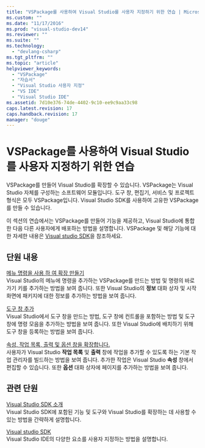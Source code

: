 ```yaml
---
title: "VSPackage를 사용하여 Visual Studio를 사용자 지정하기 위한 연습 | Microsoft Docs"
ms.custom: ""
ms.date: "11/17/2016"
ms.prod: "visual-studio-dev14"
ms.reviewer: ""
ms.suite: ""
ms.technology: 
  - "devlang-csharp"
ms.tgt_pltfrm: ""
ms.topic: "article"
helpviewer_keywords: 
  - "VSPackage"
  - "자습서"
  - "Visual Studio 사용자 지정"
  - "VS IDE"
  - "Visual Studio IDE"
ms.assetid: 7d10e376-74de-4402-9c10-ee9c9aa33c98
caps.latest.revision: 17
caps.handback.revision: 17
manager: "douge"
---
```

# VSPackage를 사용하여 Visual Studio를 사용자 지정하기 위한 연습
VSPackage를 만들어 Visual Studio를 확장할 수 있습니다. VSPackage는 Visual Studio 자체를 구성하는 소프트웨어 모듈입니다. 도구 창, 편집기, 서비스 및 프로젝트 형식은 모두 VSPackage입니다. Visual Studio SDK를 사용하여 고유한 VSPackage를 만들 수 있습니다.  
  
 이 섹션의 연습에서는 VSPackage를 만들어 기능을 제공하고, Visual Studio에 통합한 다음 다른 사용자에게 배포하는 방법을 설명합니다. VSPackage 및 해당 기능에 대한 자세한 내용은 [Visual studio SDK](../extensibility/internals/inside-the-visual-studio-sdk.md)을 참조하세요.  
  
## 단원 내용  
 [메뉴 명령을 사용 하 여 확장 만들기](../extensibility/creating-an-extension-with-a-menu-command.md)  
 Visual Studio의 메뉴에 명령을 추가하는 VSPackage를 만드는 방법 및 명령의 바로 가기 키를 추가하는 방법을 보여 줍니다. 또한 Visual Studio의 **정보** 대화 상자 및 시작 화면에 패키지에 대한 정보를 추가하는 방법을 보여 줍니다.  
  
 [도구 창 추가](../extensibility/adding-a-tool-window.md)  
 Visual Studio에서 도구 창을 만드는 방법, 도구 창에 컨트롤을 포함하는 방법 및 도구 창에 명령 모음을 추가하는 방법을 보여 줍니다. 또한 Visual Studio에 배치하기 위해 도구 창을 등록하는 방법을 보여 줍니다.  
  
 [속성, 작업 목록, 출력 및 옵션 창을 확장합니다.](../extensibility/extending-the-properties-task-list-output-and-options-windows.md)  
 사용자가 Visual Studio **작업 목록** 및 **출력** 창에 작업을 추가할 수 있도록 하는 기본 작업 관리자를 빌드하는 방법을 보여 줍니다. 추가한 작업은 Visual Studio **속성** 창에서 편집할 수 있습니다. 또한 **옵션** 대화 상자에 페이지를 추가하는 방법을 보여 줍니다.  
  
## 관련 단원  
 [Visual Studio SDK 소개](../Topic/Introducing%20the%20Visual%20Studio%20SDK.md)  
 Visual Studio SDK에 포함된 기능 및 도구와 Visual Studio를 확장하는 데 사용할 수 있는 방법을 간략하게 설명합니다.  
  
 [Visual studio SDK](../extensibility/internals/inside-the-visual-studio-sdk.md)  
 Visual Studio IDE의 다양한 요소를 사용자 지정하는 방법을 설명합니다.